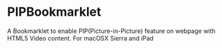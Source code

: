 # PIPBookmarklet
A Bookmarklet to enable PIP(Picture-in-Picture) feature on webpage with HTML5 Video content. For macOSX Sierra and iPad
